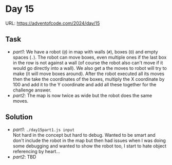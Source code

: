 # Day 15

URL: https://adventofcode.com/2024/day/15

## Task
* _part1_: We have a robot (`@`) in map with walls (`#`), boxes (`O`) and empty spaces (`.`). The robot can move boxes, even multiple ones if the last box in the row is not against a wall (of course the robot also can't move if it would go directly into a wall). We also get a the moves to robot will try to make (it will move boxes around). After the robot executed all its moves then the take the coordinates of the boxes, multiply the X coordinate by 100 and add it to the Y coordinate and add all these together for the challenge answer.
* _part2_: The map is now twice as wide but the robot does the same moves.

## Solution
* _part1_: `./day15part1.js input`\
Not hard in the concept but hard to debug. Wanted to be smart and don't include the robot in the map but then had issues when I was doing some debugging and wanted to show the robot too, I start to hate object referencing by heart...  
* _part2_: TBD
